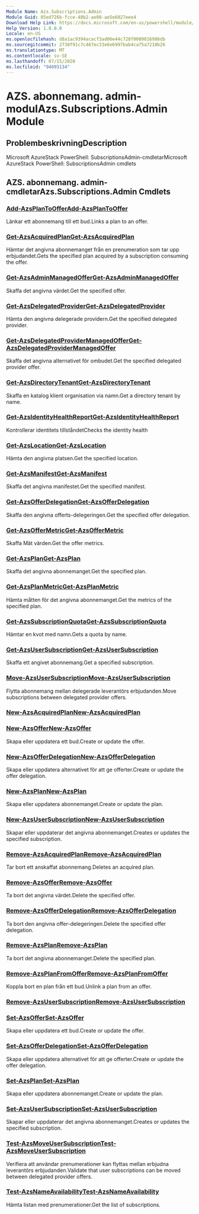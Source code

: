 ```yaml
---
Module Name: Azs.Subscriptions.Admin
Module Guid: 05ed726b-fcce-40b2-ae08-ae5e6027eee4
Download Help Link: https://docs.microsoft.com/en-us/powershell/module/azs.subscriptions.admin
Help Version: 1.0.0.0
Locale: en-US
ms.openlocfilehash: d8a1ac9394acacf3ad06e44c728f0009816986db
ms.sourcegitcommit: 2738f91c7c467ec33e6e6997bab4ca75a7218b26
ms.translationtype: MT
ms.contentlocale: sv-SE
ms.lasthandoff: 07/15/2020
ms.locfileid: "94093134"
---
```

# <span data-ttu-id="5f08e-101">AZS. abonnemang. admin-modul</span><span class="sxs-lookup"><span data-stu-id="5f08e-101">Azs.Subscriptions.Admin Module</span></span>
## <span data-ttu-id="5f08e-102">Problembeskrivning</span><span class="sxs-lookup"><span data-stu-id="5f08e-102">Description</span></span>
<span data-ttu-id="5f08e-103">Microsoft AzureStack PowerShell: SubscriptionsAdmin-cmdletar</span><span class="sxs-lookup"><span data-stu-id="5f08e-103">Microsoft AzureStack PowerShell: SubscriptionsAdmin cmdlets</span></span>

## <span data-ttu-id="5f08e-104">AZS. abonnemang. admin-cmdletar</span><span class="sxs-lookup"><span data-stu-id="5f08e-104">Azs.Subscriptions.Admin Cmdlets</span></span>
### [<span data-ttu-id="5f08e-105">Add-AzsPlanToOffer</span><span class="sxs-lookup"><span data-stu-id="5f08e-105">Add-AzsPlanToOffer</span></span>](Add-AzsPlanToOffer.md)
<span data-ttu-id="5f08e-106">Länkar ett abonnemang till ett bud.</span><span class="sxs-lookup"><span data-stu-id="5f08e-106">Links a plan to an offer.</span></span>

### [<span data-ttu-id="5f08e-107">Get-AzsAcquiredPlan</span><span class="sxs-lookup"><span data-stu-id="5f08e-107">Get-AzsAcquiredPlan</span></span>](Get-AzsAcquiredPlan.md)
<span data-ttu-id="5f08e-108">Hämtar det angivna abonnemanget från en prenumeration som tar upp erbjudandet.</span><span class="sxs-lookup"><span data-stu-id="5f08e-108">Gets the specified plan acquired by a subscription consuming the offer.</span></span>

### [<span data-ttu-id="5f08e-109">Get-AzsAdminManagedOffer</span><span class="sxs-lookup"><span data-stu-id="5f08e-109">Get-AzsAdminManagedOffer</span></span>](Get-AzsAdminManagedOffer.md)
<span data-ttu-id="5f08e-110">Skaffa det angivna värdet.</span><span class="sxs-lookup"><span data-stu-id="5f08e-110">Get the specified offer.</span></span>

### [<span data-ttu-id="5f08e-111">Get-AzsDelegatedProvider</span><span class="sxs-lookup"><span data-stu-id="5f08e-111">Get-AzsDelegatedProvider</span></span>](Get-AzsDelegatedProvider.md)
<span data-ttu-id="5f08e-112">Hämta den angivna delegerade providern.</span><span class="sxs-lookup"><span data-stu-id="5f08e-112">Get the specified delegated provider.</span></span>

### [<span data-ttu-id="5f08e-113">Get-AzsDelegatedProviderManagedOffer</span><span class="sxs-lookup"><span data-stu-id="5f08e-113">Get-AzsDelegatedProviderManagedOffer</span></span>](Get-AzsDelegatedProviderManagedOffer.md)
<span data-ttu-id="5f08e-114">Skaffa det angivna alternativet för ombudet.</span><span class="sxs-lookup"><span data-stu-id="5f08e-114">Get the specified delegated provider offer.</span></span>

### [<span data-ttu-id="5f08e-115">Get-AzsDirectoryTenant</span><span class="sxs-lookup"><span data-stu-id="5f08e-115">Get-AzsDirectoryTenant</span></span>](Get-AzsDirectoryTenant.md)
<span data-ttu-id="5f08e-116">Skaffa en katalog klient organisation via namn.</span><span class="sxs-lookup"><span data-stu-id="5f08e-116">Get a directory tenant by name.</span></span>

### [<span data-ttu-id="5f08e-117">Get-AzsIdentityHealthReport</span><span class="sxs-lookup"><span data-stu-id="5f08e-117">Get-AzsIdentityHealthReport</span></span>](Get-AzsIdentityHealthReport.md)
<span data-ttu-id="5f08e-118">Kontrollerar identitets tillståndet</span><span class="sxs-lookup"><span data-stu-id="5f08e-118">Checks the identity health</span></span>

### [<span data-ttu-id="5f08e-119">Get-AzsLocation</span><span class="sxs-lookup"><span data-stu-id="5f08e-119">Get-AzsLocation</span></span>](Get-AzsLocation.md)
<span data-ttu-id="5f08e-120">Hämta den angivna platsen.</span><span class="sxs-lookup"><span data-stu-id="5f08e-120">Get the specified location.</span></span>

### [<span data-ttu-id="5f08e-121">Get-AzsManifest</span><span class="sxs-lookup"><span data-stu-id="5f08e-121">Get-AzsManifest</span></span>](Get-AzsManifest.md)
<span data-ttu-id="5f08e-122">Skaffa det angivna manifestet.</span><span class="sxs-lookup"><span data-stu-id="5f08e-122">Get the specified manifest.</span></span>

### [<span data-ttu-id="5f08e-123">Get-AzsOfferDelegation</span><span class="sxs-lookup"><span data-stu-id="5f08e-123">Get-AzsOfferDelegation</span></span>](Get-AzsOfferDelegation.md)
<span data-ttu-id="5f08e-124">Skaffa den angivna offerts-delegeringen.</span><span class="sxs-lookup"><span data-stu-id="5f08e-124">Get the specified offer delegation.</span></span>

### [<span data-ttu-id="5f08e-125">Get-AzsOfferMetric</span><span class="sxs-lookup"><span data-stu-id="5f08e-125">Get-AzsOfferMetric</span></span>](Get-AzsOfferMetric.md)
<span data-ttu-id="5f08e-126">Skaffa Mät värden.</span><span class="sxs-lookup"><span data-stu-id="5f08e-126">Get the offer metrics.</span></span>

### [<span data-ttu-id="5f08e-127">Get-AzsPlan</span><span class="sxs-lookup"><span data-stu-id="5f08e-127">Get-AzsPlan</span></span>](Get-AzsPlan.md)
<span data-ttu-id="5f08e-128">Skaffa det angivna abonnemanget.</span><span class="sxs-lookup"><span data-stu-id="5f08e-128">Get the specified plan.</span></span>

### [<span data-ttu-id="5f08e-129">Get-AzsPlanMetric</span><span class="sxs-lookup"><span data-stu-id="5f08e-129">Get-AzsPlanMetric</span></span>](Get-AzsPlanMetric.md)
<span data-ttu-id="5f08e-130">Hämta måtten för det angivna abonnemanget.</span><span class="sxs-lookup"><span data-stu-id="5f08e-130">Get the metrics of the specified plan.</span></span>

### [<span data-ttu-id="5f08e-131">Get-AzsSubscriptionQuota</span><span class="sxs-lookup"><span data-stu-id="5f08e-131">Get-AzsSubscriptionQuota</span></span>](Get-AzsSubscriptionQuota.md)
<span data-ttu-id="5f08e-132">Hämtar en kvot med namn.</span><span class="sxs-lookup"><span data-stu-id="5f08e-132">Gets a quota by name.</span></span>

### [<span data-ttu-id="5f08e-133">Get-AzsUserSubscription</span><span class="sxs-lookup"><span data-stu-id="5f08e-133">Get-AzsUserSubscription</span></span>](Get-AzsUserSubscription.md)
<span data-ttu-id="5f08e-134">Skaffa ett angivet abonnemang.</span><span class="sxs-lookup"><span data-stu-id="5f08e-134">Get a specified subscription.</span></span>

### [<span data-ttu-id="5f08e-135">Move-AzsUserSubscription</span><span class="sxs-lookup"><span data-stu-id="5f08e-135">Move-AzsUserSubscription</span></span>](Move-AzsUserSubscription.md)
<span data-ttu-id="5f08e-136">Flytta abonnemang mellan delegerade leverantörs erbjudanden.</span><span class="sxs-lookup"><span data-stu-id="5f08e-136">Move subscriptions between delegated provider offers.</span></span>

### [<span data-ttu-id="5f08e-137">New-AzsAcquiredPlan</span><span class="sxs-lookup"><span data-stu-id="5f08e-137">New-AzsAcquiredPlan</span></span>](New-AzsAcquiredPlan.md)


### [<span data-ttu-id="5f08e-138">New-AzsOffer</span><span class="sxs-lookup"><span data-stu-id="5f08e-138">New-AzsOffer</span></span>](New-AzsOffer.md)
<span data-ttu-id="5f08e-139">Skapa eller uppdatera ett bud.</span><span class="sxs-lookup"><span data-stu-id="5f08e-139">Create or update the offer.</span></span>

### [<span data-ttu-id="5f08e-140">New-AzsOfferDelegation</span><span class="sxs-lookup"><span data-stu-id="5f08e-140">New-AzsOfferDelegation</span></span>](New-AzsOfferDelegation.md)
<span data-ttu-id="5f08e-141">Skapa eller uppdatera alternativet för att ge offerter.</span><span class="sxs-lookup"><span data-stu-id="5f08e-141">Create or update the offer delegation.</span></span>

### [<span data-ttu-id="5f08e-142">New-AzsPlan</span><span class="sxs-lookup"><span data-stu-id="5f08e-142">New-AzsPlan</span></span>](New-AzsPlan.md)
<span data-ttu-id="5f08e-143">Skapa eller uppdatera abonnemanget.</span><span class="sxs-lookup"><span data-stu-id="5f08e-143">Create or update the plan.</span></span>

### [<span data-ttu-id="5f08e-144">New-AzsUserSubscription</span><span class="sxs-lookup"><span data-stu-id="5f08e-144">New-AzsUserSubscription</span></span>](New-AzsUserSubscription.md)
<span data-ttu-id="5f08e-145">Skapar eller uppdaterar det angivna abonnemanget.</span><span class="sxs-lookup"><span data-stu-id="5f08e-145">Creates or updates the specified subscription.</span></span>

### [<span data-ttu-id="5f08e-146">Remove-AzsAcquiredPlan</span><span class="sxs-lookup"><span data-stu-id="5f08e-146">Remove-AzsAcquiredPlan</span></span>](Remove-AzsAcquiredPlan.md)
<span data-ttu-id="5f08e-147">Tar bort ett anskaffat abonnemang.</span><span class="sxs-lookup"><span data-stu-id="5f08e-147">Deletes an acquired plan.</span></span>

### [<span data-ttu-id="5f08e-148">Remove-AzsOffer</span><span class="sxs-lookup"><span data-stu-id="5f08e-148">Remove-AzsOffer</span></span>](Remove-AzsOffer.md)
<span data-ttu-id="5f08e-149">Ta bort det angivna värdet.</span><span class="sxs-lookup"><span data-stu-id="5f08e-149">Delete the specified offer.</span></span>

### [<span data-ttu-id="5f08e-150">Remove-AzsOfferDelegation</span><span class="sxs-lookup"><span data-stu-id="5f08e-150">Remove-AzsOfferDelegation</span></span>](Remove-AzsOfferDelegation.md)
<span data-ttu-id="5f08e-151">Ta bort den angivna offer-delegeringen.</span><span class="sxs-lookup"><span data-stu-id="5f08e-151">Delete the specified offer delegation.</span></span>

### [<span data-ttu-id="5f08e-152">Remove-AzsPlan</span><span class="sxs-lookup"><span data-stu-id="5f08e-152">Remove-AzsPlan</span></span>](Remove-AzsPlan.md)
<span data-ttu-id="5f08e-153">Ta bort det angivna abonnemanget.</span><span class="sxs-lookup"><span data-stu-id="5f08e-153">Delete the specified plan.</span></span>

### [<span data-ttu-id="5f08e-154">Remove-AzsPlanFromOffer</span><span class="sxs-lookup"><span data-stu-id="5f08e-154">Remove-AzsPlanFromOffer</span></span>](Remove-AzsPlanFromOffer.md)
<span data-ttu-id="5f08e-155">Koppla bort en plan från ett bud.</span><span class="sxs-lookup"><span data-stu-id="5f08e-155">Unlink a plan from an offer.</span></span>

### [<span data-ttu-id="5f08e-156">Remove-AzsUserSubscription</span><span class="sxs-lookup"><span data-stu-id="5f08e-156">Remove-AzsUserSubscription</span></span>](Remove-AzsUserSubscription.md)


### [<span data-ttu-id="5f08e-157">Set-AzsOffer</span><span class="sxs-lookup"><span data-stu-id="5f08e-157">Set-AzsOffer</span></span>](Set-AzsOffer.md)
<span data-ttu-id="5f08e-158">Skapa eller uppdatera ett bud.</span><span class="sxs-lookup"><span data-stu-id="5f08e-158">Create or update the offer.</span></span>

### [<span data-ttu-id="5f08e-159">Set-AzsOfferDelegation</span><span class="sxs-lookup"><span data-stu-id="5f08e-159">Set-AzsOfferDelegation</span></span>](Set-AzsOfferDelegation.md)
<span data-ttu-id="5f08e-160">Skapa eller uppdatera alternativet för att ge offerter.</span><span class="sxs-lookup"><span data-stu-id="5f08e-160">Create or update the offer delegation.</span></span>

### [<span data-ttu-id="5f08e-161">Set-AzsPlan</span><span class="sxs-lookup"><span data-stu-id="5f08e-161">Set-AzsPlan</span></span>](Set-AzsPlan.md)
<span data-ttu-id="5f08e-162">Skapa eller uppdatera abonnemanget.</span><span class="sxs-lookup"><span data-stu-id="5f08e-162">Create or update the plan.</span></span>

### [<span data-ttu-id="5f08e-163">Set-AzsUserSubscription</span><span class="sxs-lookup"><span data-stu-id="5f08e-163">Set-AzsUserSubscription</span></span>](Set-AzsUserSubscription.md)
<span data-ttu-id="5f08e-164">Skapar eller uppdaterar det angivna abonnemanget.</span><span class="sxs-lookup"><span data-stu-id="5f08e-164">Creates or updates the specified subscription.</span></span>

### [<span data-ttu-id="5f08e-165">Test-AzsMoveUserSubscription</span><span class="sxs-lookup"><span data-stu-id="5f08e-165">Test-AzsMoveUserSubscription</span></span>](Test-AzsMoveUserSubscription.md)
<span data-ttu-id="5f08e-166">Verifiera att användar prenumerationer kan flyttas mellan erbjudna leverantörs erbjudanden.</span><span class="sxs-lookup"><span data-stu-id="5f08e-166">Validate that user subscriptions can be moved between delegated provider offers.</span></span>

### [<span data-ttu-id="5f08e-167">Test-AzsNameAvailability</span><span class="sxs-lookup"><span data-stu-id="5f08e-167">Test-AzsNameAvailability</span></span>](Test-AzsNameAvailability.md)
<span data-ttu-id="5f08e-168">Hämta listan med prenumerationer.</span><span class="sxs-lookup"><span data-stu-id="5f08e-168">Get the list of subscriptions.</span></span>


